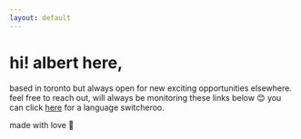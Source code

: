 ```yaml
---
layout: default
---
```

<h1 class="ui header">hi! albert here,</h1>
<p>based in toronto but always open for new exciting opportunities elsewhere. feel free to reach out, will always be monitoring these links below 😊 you can click <a href="/ja">here</a> for a language switcheroo.</p>

<p>made with love 💝</p>
